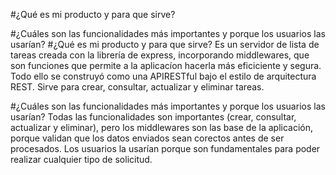 #¿Qué es mi producto y para que sirve?

#¿Cuáles son las funcionalidades más importantes y porque los usuarios las usarían?
#¿Qué es mi producto y para que sirve?
Es un servidor de lista de tareas creada con la librería de express, incorporando middlewares, que son funciones que permite a la aplicacíon hacerla más eficiciente y segura. Todo ello se construyó como una APIRESTful bajo el estilo de arquitectura REST.
Sirve para crear, consultar, actualizar y eliminar tareas.

#¿Cuáles son las funcionalidades más importantes y porque los usuarios las usarían?
Todas las funcionalidades son importantes (crear, consultar, actualizar y eliminar), pero los middlewares son las base de la aplicación, porque validan que los datos enviados sean corectos antes de ser procesados.
Los usuarios la usarían porque son fundamentales para poder realizar cualquier tipo de solicitud.
